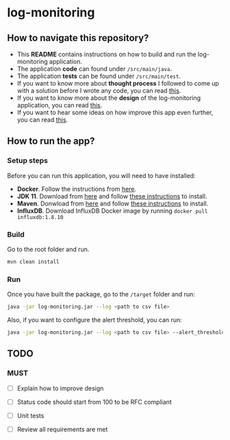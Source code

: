 # log-monitoring

## How to navigate this repository?
* This **README** contains instructions on how to build and run the log-monitoring application.
* The application **code** can found under `/src/main/java`.
* The application **tests** can be found under `/src/main/test`.
* If you want to know more about **thought process** I followed to come up with a solution before I wrote any code, you can read [this](/discovery/README.md).
* If you want to know more about the **design** of the log-monitoring application, you can read [this](/design/README.md).
* If you want to hear some ideas on how improve this app even further, you can read [this](/future/README.md).

## How to run the app?
### Setup steps
Before you can run this application, you will need to have installed:
* **Docker**. Follow the instructions from [here](https://docs.docker.com/get-docker/).
* **JDK 11**. Download from [here](https://docs.aws.amazon.com/corretto/latest/corretto-11-ug/downloads-list.html) and follow [these instructions](https://docs.aws.amazon.com/corretto/latest/corretto-11-ug/windows-7-install.html) to install.
* **Maven**. Donwload from [here](https://maven.apache.org/download.cgi) and follow [these instructions](https://maven.apache.org/install.html) to install.
* **InfluxDB**. Download InfluxDB Docker image by running `docker pull influxdb:1.8.10`

### Build
Go to the root folder and run.

```bash
mvn clean install
```

### Run
Once you have built the package, go to the `/target` folder and run:

```bash
java -jar log-monitoring.jar --log <path to csv file>
```

Also, if you want to configure the alert threshold, you can run:

```bash
java -jar log-monitoring.jar --log <path to csv file> --alert_threshold <new_threshold>
```

## TODO
### MUST
- [ ] Explain how to improve design
- [ ] Status code should start from 100 to be RFC compliant
- [ ] Unit tests
- [ ] Review all requirements are met

